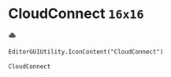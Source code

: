 # CloudConnect `16x16`
<img src="/img/CloudConnect.png" width=16 height=16>

``` CSharp
EditorGUIUtility.IconContent("CloudConnect")
```
```
CloudConnect
```
